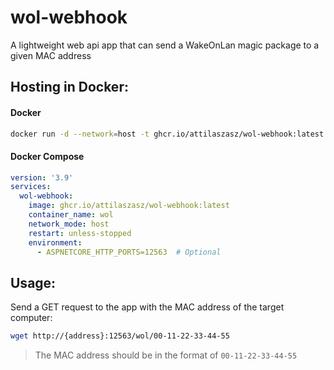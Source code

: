 # wol-webhook
A lightweight web api app that can send a WakeOnLan magic package to a given MAC address

## Hosting in Docker:

#### Docker
```bash
docker run -d --network=host -t ghcr.io/attilaszasz/wol-webhook:latest
```

#### Docker Compose
```yaml
version: '3.9'
services:
  wol-webhook:
    image: ghcr.io/attilaszasz/wol-webhook:latest
    container_name: wol
    network_mode: host
    restart: unless-stopped
    environment:
      - ASPNETCORE_HTTP_PORTS=12563  # Optional
```

## Usage:

Send a GET request to the app with the MAC address of the target computer:
```bash
wget http://{address}:12563/wol/00-11-22-33-44-55
```

> The MAC address should be in the format of `00-11-22-33-44-55`